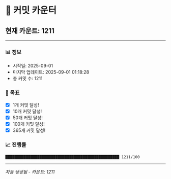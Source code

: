# 🔢 커밋 카운터

## 현재 카운트: 1211

---

### 📊 정보
- 시작일: 2025-09-01
- 마지막 업데이트: 2025-09-01 01:18:28
- 총 커밋 수: 1211

### 🎯 목표
- [x] 1개 커밋 달성!
- [x] 10개 커밋 달성!
- [x] 50개 커밋 달성!
- [x] 100개 커밋 달성!
- [x] 365개 커밋 달성!

### 📈 진행률
```
██████████████████████████████████████████████████ 1211/100
```

---
*자동 생성됨 - 카운트: 1211*
